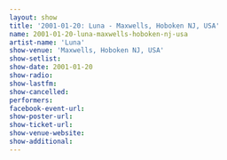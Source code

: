 ```yaml
---
layout: show
title: '2001-01-20: Luna - Maxwells, Hoboken NJ, USA'
name: 2001-01-20-luna-maxwells-hoboken-nj-usa
artist-name: 'Luna'
show-venue: 'Maxwells, Hoboken NJ, USA'
show-setlist: 
show-date: 2001-01-20
show-radio: 
show-lastfm: 
show-cancelled: 
performers: 
facebook-event-url: 
show-poster-url: 
show-ticket-url: 
show-venue-website: 
show-additional: 
---
```


